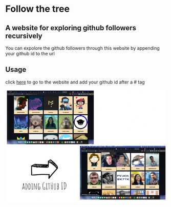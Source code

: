
# Follow the tree
## A website for exploring github followers recursively 



You can expolore the github followers through this website by appending your github id to the url


## Usage

click  [here](https://rohittp.com/folllow-the-tree/) to go to the website and add your github id after a # tag 

![doc](/adding%20GitHub%20ID.png)